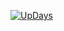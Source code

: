 [![UpDays](https://github.com/researchersec/lonewolf/actions/workflows/update-days.yml/badge.svg)](https://github.com/researchersec/lonewolf/actions/workflows/update-days.yml)
